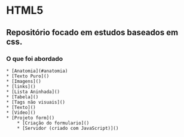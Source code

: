 # HTML5

## Repositório focado em estudos baseados em css. 

### O que foi abordado

<!--ts-->
    * [Anatomia](#anatomia)
    * [Texto Puro]() 
    * [Imagens]()
    * [links]()
    * [Lista Aninhada]()
    * [Tabela]()
    * [Tags não visuais]()
    * [Texto]()
    * [Video]()
    * [Projeto form]()
        * [Criação do formulario]()
        * [Servidor (criado com JavaScript)]()
<!--te-->